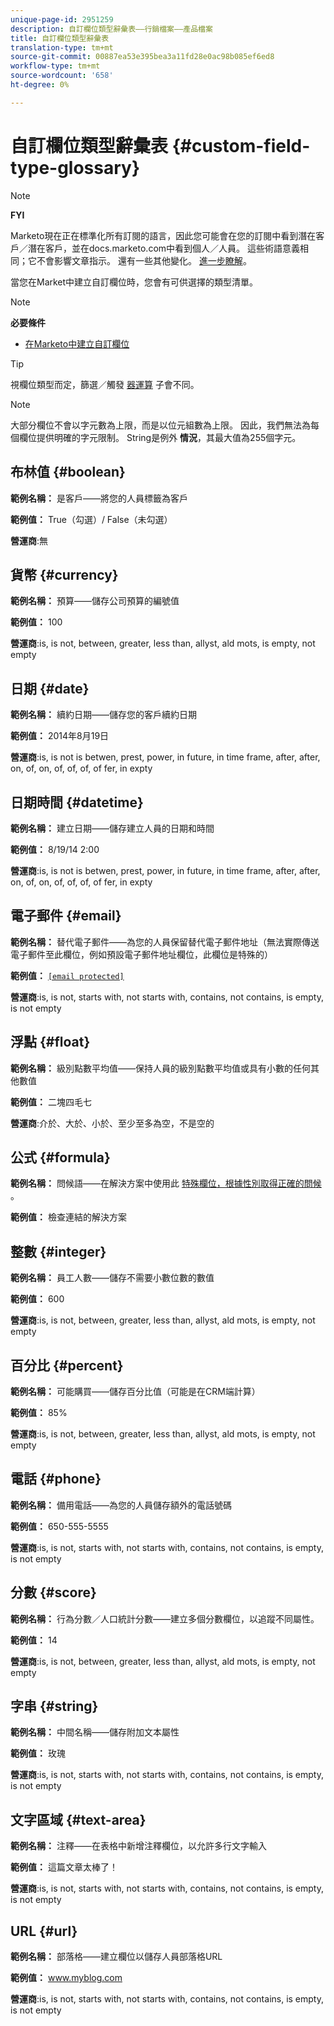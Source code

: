 ```yaml
---
unique-page-id: 2951259
description: 自訂欄位類型辭彙表——行銷檔案——產品檔案
title: 自訂欄位類型辭彙表
translation-type: tm+mt
source-git-commit: 00887ea53e395bea3a11fd28e0ac98b085ef6ed8
workflow-type: tm+mt
source-wordcount: '658'
ht-degree: 0%

---
```



# 自訂欄位類型辭彙表 {#custom-field-type-glossary}

>[!NOTE]
>
>**FYI**
>
>Marketo現在正在標準化所有訂閱的語言，因此您可能會在您的訂閱中看到潛在客戶／潛在客戶，並在docs.marketo.com中看到個人／人員。 這些術語意義相同；它不會影響文章指示。 還有一些其他變化。 [進一步瞭解](http://docs.marketo.com/display/DOCS/Updates+to+Marketo+Terminology)。

當您在Market中建立自訂欄位時，您會有可供選擇的類型清單。

>[!NOTE]
>
>**必要條件**
>
>* [在Marketo中建立自訂欄位](create-a-custom-field-in-marketo.md)

>



>[!TIP]
>
>視欄位類型而定，篩選／觸發 [器運算](https://docs.marketo.com/display/public/DOCS/Smart+List+Filter+Operators+Glossary) 子會不同。

>[!NOTE]
>
>大部分欄位不會以字元數為上限，而是以位元組數為上限。 因此，我們無法為每個欄位提供明確的字元限制。 String是例外 **情況**，其最大值為255個字元。

## 布林值 {#boolean}

**範例名稱：** 是客戶——將您的人員標籤為客戶

**範例值：** True（勾選）/ False（未勾選）

**營運商**:無

## 貨幣 {#currency}

**範例名稱：** 預算——儲存公司預算的編號值

**範例值：** 100

**營運商**:is, is not, between, greater, less than, allyst, ald mots, is empty, not empty

## 日期 {#date}

**範例名稱：** 續約日期——儲存您的客戶續約日期

**範例值：** 2014年8月19日

**營運商**:is, is not is betwen, prest, power, in future, in time frame, after, after, on, of, on, of, of, of, of fer, in expty

## 日期時間 {#datetime}

**範例名稱：** 建立日期——儲存建立人員的日期和時間

**範例值：** 8/19/14 2:00

**營運商**:is, is not is betwen, prest, power, in future, in time frame, after, after, on, of, on, of, of, of, of fer, in expty

## 電子郵件 {#email}

**範例名稱：** 替代電子郵件——為您的人員保留替代電子郵件地址（無法實際傳送電子郵件至此欄位，例如預設電子郵件地址欄位，此欄位是特殊的）

**範例值：** [`[email protected]`](http://docs.marketo.com/cdn-cgi/l/email-protection#335d525e5673505c5e43525d4a1d505c5e)

**營運商**:is, is not, starts with, not starts with, contains, not contains, is empty, is not empty

## 浮點 {#float}

**範例名稱：** 級別點數平均值——保持人員的級別點數平均值或具有小數的任何其他數值

**範例值：** 二塊四毛七

**營運商**:介於、大於、小於、至少至多為空，不是空的

## 公式 {#formula}

**範例名稱：** 問候語——在解決方案中使用此 [特殊欄位，根據性別取得正確的問候](create-and-use-a-concatenated-string-formula-field.md) 。

**範例值：** 檢查連結的解決方案

## 整數 {#integer}

**範例名稱：** 員工人數——儲存不需要小數位數的數值

**範例值：** 600

**營運商**:is, is not, between, greater, less than, allyst, ald mots, is empty, not empty

## 百分比 {#percent}

**範例名稱：** 可能購買——儲存百分比值（可能是在CRM端計算）

**範例值：** 85%

**營運商**:is, is not, between, greater, less than, allyst, ald mots, is empty, not empty

## 電話 {#phone}

**範例名稱：** 備用電話——為您的人員儲存額外的電話號碼

**範例值：** 650-555-5555

**營運商**:is, is not, starts with, not starts with, contains, not contains, is empty, is not empty

## 分數 {#score}

**範例名稱：** 行為分數／人口統計分數——建立多個分數欄位，以追蹤不同屬性。

**範例值：** 14

**營運商**:is, is not, between, greater, less than, allyst, ald mots, is empty, not empty

## 字串 {#string}

**範例名稱：** 中間名稱——儲存附加文本屬性

**範例值：** 玫瑰

**營運商**:is, is not, starts with, not starts with, contains, not contains, is empty, is not empty

## 文字區域 {#text-area}

**範例名稱：** 注釋——在表格中新增注釋欄位，以允許多行文字輸入

**範例值：** 這篇文章太棒了！

**營運商**:is, is not, starts with, not starts with, contains, not contains, is empty, is not empty

## URL {#url}

**範例名稱：** 部落格——建立欄位以儲存人員部落格URL

**範例值：** www.myblog.com

**營運商**:is, is not, starts with, not starts with, contains, not contains, is empty, is not empty
